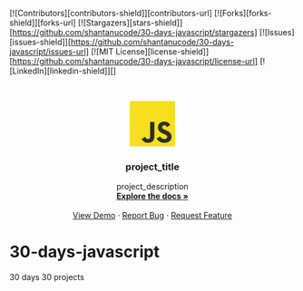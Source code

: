 [![Contributors][contributors-shield]][contributors-url]
[![Forks][forks-shield]][forks-url]
[![Stargazers][stars-shield]][https://github.com/shantanucode/30-days-javascript/stargazers]
[![Issues][issues-shield]][https://github.com/shantanucode/30-days-javascript/issues-url]
[![MIT License][license-shield]][https://github.com/shantanucode/30-days-javascript/license-url]
[![LinkedIn][linkedin-shield]][]


<!-- PROJECT LOGO -->
<br />
<p align="center">
  <a href="https://github.com/shantanucode/30-days-javascript">
    <img src="logo.png" alt="Logo" width="80" height="80">
  </a>

  <h3 align="center">project_title</h3>

  <p align="center">
    project_description
    <br />
    <a href="https://github.com/shantanucode/30-days-javascript"><strong>Explore the docs »</strong></a>
    <br />
    <br />
    <a href="https://github.com/shantanucode/30-days-javascript">View Demo</a>
    ·
    <a href="https://github.com/shantanucode/30-days-javascript">Report Bug</a>
    ·
    <a href="https://github.com/shantanucode/30-days-javascript/issues">Request Feature</a>
  </p>
</p>



# 30-days-javascript
30 days 30 projects

